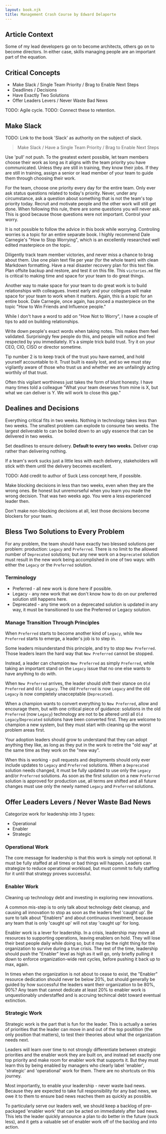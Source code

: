 ```yaml
---
layout: book.njk
title: Management Crash Course by Edward Delaporte
---
```


## Article Context

Some of my lead developers go on to become architects, others go on to become directors. In either case, skills managing people are an important part of the equation.

## Critical Concepts

+ Make Slack / Single Team Priority / Brag to Enable Next Steps
+ Deadlines / Decisions
+ Have Exactly Two Solutions
+ Offer Leaders Levers / Never Waste Bad News

TODO: Agile cycle.
TODO: Connect these to retention.
  
## Make Slack

TODO: Link to the book 'Slack' as authority on the subject of slack.

> Make Slack / Have a Single Team Priority / Brag to Enable Next Steps

Use 'pull' not push. To the greatest extent possible, let team members choose their work as long as it aligns with the team priority you have communicated. Unless they are still in training, they know their jobs. If they are still in training, assign a senior or lead member of your team to guide them through choosing their work.

For the team, choose one priority every day for the entire team. Only ever ask status questions related to today's priority. Never, under any circumstance, ask a question about something that is not the team's top priority today. Recruit and motivate people and the other work will still get done. When following this rule, there are some questions you will never ask. This is good because those questions were not important. Control your worry.

It is not possible to follow the advice in this book while worrying. Controling worries is a topic for an entire separate book. I highly recommend Dale Carnegie's "How to Stop Worrying", which is an excellently researched well edited masterpiece on the topic.


Diligently track team member victories, and never miss a chance to brag about them. Use one plain text file per year (for the whole team) with clean Markdown formatting. Have a real disaster recovery plan for this text file. Plan offsite backup and restore, and test it on this file. This `victories.md` file is critical to making time and space for your team to do great things.

Another way to make space for your team to do great work is to build relationships with colleagues. Invest early and your collegues will make space for your team to work when it matters. Again, this is a topic for an entire book. Dale Carnegie, once again, has proced a masterpiece on the topic "How to Win Friends and Influence people."

While I don't have a word to add on "How Not to Worry", I have a couple of tips to add on building relationships.

Write down people's exact words when taking notes. This makes them feel validated. Surprisingly few people do this, and people will notice and feel respected by you immediately. It's a simple trick build trust. Try it on your CEO, CIO, CISO or director sometime.

Tip number 2 is to keep track of the trust you have earned, and hold yourself accountable to it. Trust built is easily lost, and so we must stay vigilantly aware of those who trust us and whether we are unfailingly acting worthily of that trust.

Often this vigilant worthiness just takes the form of blunt honesty. I have many times told a colleague "What your team deserves from mine is X, but what we can deliver is Y. We will work to close this gap."

## Dealines and Decisions

Everything critical fits in two weeks. Nothing in technology takes less than two weeks. The smallest problem can explode to consume two weeks. The largest deliverable to can be boiled down to an ugly essence that can be delivered in two weeks.

Set deadlines to ensure delivery. **Default to every two weeks.** Deliver crap rather than delivering nothing.

If a team's work sucks just a little less with each delivery, stakeholders will stick with them until the delivery becomes excellent.

TODO: Add credit to author of Suck Less concept here, if possible.

Make blocking decisions in less than two weeks, even when they are the wrong ones. Be honest but unremorseful when you learn you made the wrong decision. That was two weeks ago. You were a less experienced leader then.

Don't make non-blocking decisions at all, lest those decisions become blockers for your team.

## Bless Two Solutions to Every Problem

For any problem, the team should have exactly two blessed solutions per
problem: production: `Legacy` and `Preferred`. There is no limit to the allowed
number of `Deprecated` solutions; but any new work on a `Deprecated` solution
must result in the new work being accomplished in one of two ways: with either
 the `Legacy` or the `Preferred` solution.

### Terminology

+ Preferred - all new work is done here if possible.
+ Legacy - any new work that we don't know how to do on our preferred solution
  still happens here.
+ Deprecated - any time work on a deprecated solution is updated in any way, it
  must be transitioned to use the Preferred or Legacy solution.

### Manage Transition Through Principles

When `Preferred` starts to become another kind of `Legacy`, while
 `New Preferred` starts to emerge, a leader's job is to step in.

Some leaders misunderstand this principle, and try to stop `New Preferred`.
Those leaders learn the hard way that `New Preferred` cannot be stopped.

Instead, a leader can champion `New Preferred` as simply `Preferred`, while
taking an important stand on the `Legacy` issue that no one else wants to have
anything to do with.

When `New Preferred` arrives, the leader should shift their stance on
`Old Preferred` and `Old Legacy`. The old `Preferred` is now `Legacy` and the
old `Legacy` is now completely unacceptable (`Deprecated`).

When a champion wants to convert everything to `New Preferred`, allow and
encourage them, but with one critical piece of guidance: solutions in the old `Preferred` (now `Legacy`) technology are not to be altered until all
`Old Legacy`/`Deprecated` solutions have been converted first. They are welcome
to champion a new system, but they must start with cleaning up the worst
problem areas first.

Your adoption leaders should grow to understand that they can adopt anything
they like, as long as they put in the work to retire the "old way" at the same
time as they work on the "new way".

When this is working - pull requests and deployments should only ever include
 updates to `Legacy` and `Preferred` solutions. When a `Deprecated` solution
 needs changed, it must be fully updated to use only the `Legacy` and/or
 `Preferred` solutions. As soon as the first solution on a new `Preferred`
 solution is approved for production use, all terms are shifted and all
 future changes must use only the newly named `Legacy` and `Preferred`
 solutions.

## Offer Leaders Levers / Never Waste Bad News

Categorize work for leadership into 3 types:

+ Operational
+ Enabler
+ Strategic

### Operational Work

The core message for leadership is that this work is simply not optional. It must be fully staffed at all times or bad things will happen. Leaders can strategize to reduce operational workload, but must commit to fully staffing for it until that strategy proves successful.

### Enabler Work

Cleaning up technology debt and investing in exploring new innovations.

A common mis-step is to only talk about technology debt cleanup, and causing all innovation to stop as soon as the leaders feel 'caught up'. Be sure to talk about "Enablers" and about continuous investment, because any team that is only 'caught up' will not stay 'caught up' for long.

Enabler work is a lever for leadership. In a crisis, leadership may move all resources to supporting operations, leaving enablers on hold. They will lose their best people daily while doing so, but it may be the right thing for the organization to survive during a true crisis. The rest of the time, leadership should push the "Enabler" level as high as it will go, only briefly pulling it down to enforce organization-wide rest cycles, before pushing it back up to max, again.

In times when the organization is not about to cease to exist, the "Enabler" resource dedication should never be below 20%, but should generally be guided by how successful the leaders want their organization to be 80%, 90%? Any team that cannot dedicate at least 20% to enabler work is unquestionably understaffed and is accruing techincal debt toward eventual extinction.

### Strategic Work

Strategic work is the part that is fun for the leader. This is actually a series of priorities that the leader can move in and out of the top positition (the only position that matters), to test their theories about what the organization needs next.

Leaders will learn over time to not strongly differentiate between strategic priorities and the enabler work they are built on, and instead set exactly one top priority and make room for enabler work that supports it. But they must learn this by being enabled by managers who clearly label 'enabler', 'strategic' and 'operational' work for them. There are no shortcuts on this journey.

Most importantly, to enable your leadership - never waste bad news. Because they are expected to take full responsibility for any bad news, we owe it to them to ensure bad news reaches them as quickly as possible.

To particularly serve our leaders well, we should keep a backlog of pre-packaged 'enabler work' that can be acted on immediately after bad news. This lets the leader quickly announce a plan to do better in the future (suck less), and it gets a valuable set of enabler work off of the backlog and into action.

